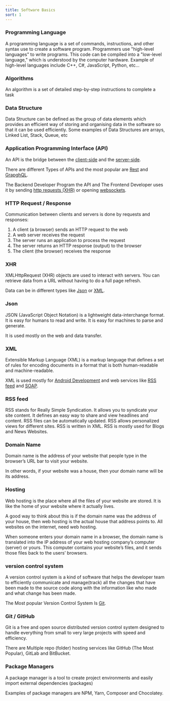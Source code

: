 ```yaml
---
title: Software Basics
sort: 1
---
```


### Programming Language

A programming language is a set of commands, instructions, and other syntax use to create a software program. Programmers use "high-level languages" to write programs. This code can be compiled into a "low-level language," which is understood by the computer hardware. Example of high-level languages include C++, C#, JavaScript, Python, etc...

### Algorithms

An algorithm is a set of detailed step-by-step instructions to complete a task

### Data Structure

Data Structure can be defined as the group of data elements which provides an efficient way of storing and organising data in the software so that it can be used efficiently. Some examples of Data Structures are arrays, Linked List, Stack, Queue, etc

### Application Programming Interface (API)

An API is the bridge between the [client-side](/frontend) and the [server-side](/backend).

There are different Types of APIs and the most popular are [Rest](/backend#Rest) and [GrapghQL](/backend#GrapghQL).

The Backend Developer Program the API and The Frontend Developer uses it by sending [http requests (XHR)](#xhr) or opening [websockets](/backend#websockets).

### HTTP Request / Response

Communication between clients and servers is done by requests and responses:

1. A client (a browser) sends an HTTP request to the web
1. A web server receives the request
1. The server runs an application to process the request
1. The server returns an HTTP response (output) to the browser
1. The client (the browser) receives the response

### XHR

XMLHttpRequest (XHR) objects are used to interact with servers. You can retrieve data from a URL without having to do a full page refresh.

Data can be in different types like [Json](#json) or [XML](#xml).

### Json

JSON (JavaScript Object Notation) is a lightweight data-interchange format. It is easy for humans to read and write. It is easy for machines to parse and generate.

It is used mostly on the web and data transfer.

### XML

Extensible Markup Language (XML) is a markup language that defines a set of rules for encoding documents in a format that is both human-readable and machine-readable.

XML is used mostly for [Android Development](/mobile-dev#android) and web services like [RSS feed](#rss-feed) and [SOAP](/backend#soap).

### RSS feed

RSS stands for Really Simple Syndication.
It allows you to syndicate your site content.
It defines an easy way to share and view headlines and content.
RSS files can be automatically updated.
RSS allows personalized views for different sites.
RSS is written in XML.
RSS is mostly used for Blogs and News Websites.

### Domain Name

Domain name is the address of your website that people type in the browser’s URL bar to visit your website.

In other words, if your website was a house, then your domain name will be its address.

### Hosting

Web hosting is the place where all the files of your website are stored. It is like the home of your website where it actually lives.

A good way to think about this is if the domain name was the address of your house, then web hosting is the actual house that address points to. All websites on the internet, need web hosting.

When someone enters your domain name in a browser, the domain name is translated into the IP address of your web hosting company’s computer (server) or yours. This computer contains your website’s files, and it sends those files back to the users’ browsers.

### version control system

A version control system is a kind of software that helps the developer team to efficiently communicate and manage(track) all the changes that have been made to the source code along with the information like who made and what change has been made.

The Most popular Version Control System Is [Git](#git--github).

### Git / GitHub

Git is a free and open source distributed version control system designed to handle everything from small to very large projects with speed and efficiency.

There are Multiple repo (folder) hosting services like GitHub (The Most Popular), GitLab and BitBucket.

### Package Managers

A package manager is a tool to create project environments and easily import external dependencies (packages)

Examples of package managers are NPM, Yarn, Composer and Chocolatey.
